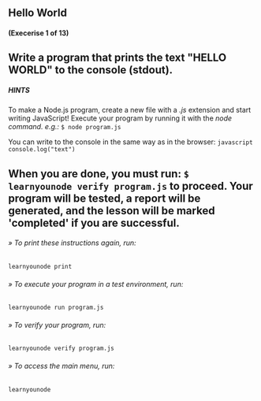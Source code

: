 ## Hello World
#### (Execerise 1 of 13)
Write a program that prints the text "HELLO WORLD" to the console (stdout).
---
##### HINTS
To make a Node.js program, create a new file with a *.js* extension and
start writing JavaScript! Execute your program by running it with the *node command. e.g.:*
    `$ node program.js`

You can write to the console in the same way as in the browser:
    ```javascript
    console.log("text")
    ```

When you are done, you must run: `$ learnyounode verify program.js` to proceed. Your program will be tested, a report will be generated, and
the lesson will be marked 'completed' if you are successful.
---
###### » To print these instructions again, run:
    learnyounode print
###### » To execute your program in a test environment, run:
    learnyounode run program.js
###### » To verify your program, run:
    learnyounode verify program.js
###### » To access the main menu, run:
    learnyounode
